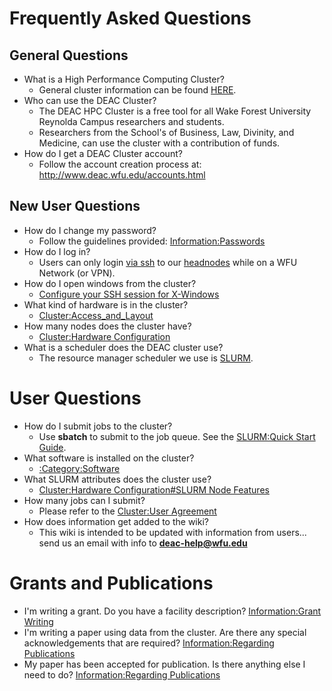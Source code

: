 # Frequently Asked Questions


## General Questions

- What is a High Performance Computing Cluster?
    - General cluster information can be found [HERE](Cluster:General_Overview "wikilink").
- Who can use the DEAC Cluster?
  - The DEAC HPC Cluster is a free tool for all Wake Forest University Reynolda Campus researchers and students.
  - Researchers from the School's of Business, Law, Divinity, and Medicine, can use the cluster with a contribution of funds.
- How do I get a DEAC Cluster account?
    - Follow the account creation process at: <http://www.deac.wfu.edu/accounts.html>


## New User Questions

- How do I change my password?
  - Follow the guidelines provided: [Information:Passwords](Information:Passwords "wikilink")
- How do I log in?
  - Users can only login [via ssh](Quick_Start_Guide:SSH "wikilink") to our [headnodes](Cluster:Headnodes "wikilink") while on a WFU Network (or VPN).
- How do I open windows from the cluster?
  - [Configure your SSH session for X-Windows](Cluster:Using_from_Windows#Windows_Configuration_Steps "wikilink")
- What kind of hardware is in the cluster?
  - [Cluster:Access_and_Layout](Cluster:Access_and_Layout "wikilink")
- How many nodes does the cluster have?
    - [Cluster:Hardware Configuration](Cluster:Hardware_Configuration "wikilink")
- What is a scheduler does the DEAC cluster use?
  - The resource manager scheduler we use is [SLURM](:Category:SLURM "wikilink").


# User Questions

- How do I submit jobs to the cluster?
  - Use **sbatch** to submit to the job queue. See the [SLURM:Quick Start Guide](SLURM:Quick_Start_Guide "wikilink").
- What software is installed on the cluster?
  - [:Category:Software](:Category:Software "wikilink")
- What SLURM attributes does the cluster use?
  - [Cluster:Hardware Configuration\#SLURM Node Features](Cluster:Hardware_Configuration#SLURM_Node_Features "wikilink")
- How many jobs can I submit?
  - Please refer to the [Cluster:User Agreement](Cluster:User_Agreement "wikilink")
- How does information get added to the wiki?
  - This wiki is intended to be updated with information from users... send us an email with info to **<deac-help@wfu.edu>**


# Grants and Publications

- I'm writing a grant. Do you have a facility description?
    [Information:Grant Writing](Information:Grant_Writing "wikilink")
- I'm writing a paper using data from the cluster. Are there any special acknowledgements that are required?
    [Information:Regarding Publications](Information:Regarding_Publications "wikilink")
- My paper has been accepted for publication. Is there anything else I need to do?
    [Information:Regarding Publications](Information:Regarding_Publications "wikilink")
